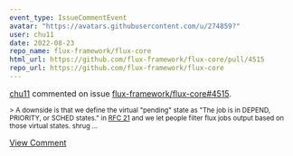```yaml
---
event_type: IssueCommentEvent
avatar: "https://avatars.githubusercontent.com/u/274859?"
user: chu11
date: 2022-08-23
repo_name: flux-framework/flux-core
html_url: https://github.com/flux-framework/flux-core/pull/4515
repo_url: https://github.com/flux-framework/flux-core
---
```


<a href='https://github.com/chu11' target='_blank'>chu11</a> commented on issue <a href='https://github.com/flux-framework/flux-core/pull/4515' target='_blank'>flux-framework/flux-core#4515</a>.

<small>> A downside is that we define the virtual "pending" state as "The job is in DEPEND, PRIORITY, or SCHED states." in [RFC 21](https://flux-framework.readthedocs.io/projects/flux-rfc/en/latest/spec_21.html) and we let people filter flux jobs output based on those virtual states. shrug...</small>

<a href='https://github.com/flux-framework/flux-core/pull/4515' target='_blank'>View Comment</a>